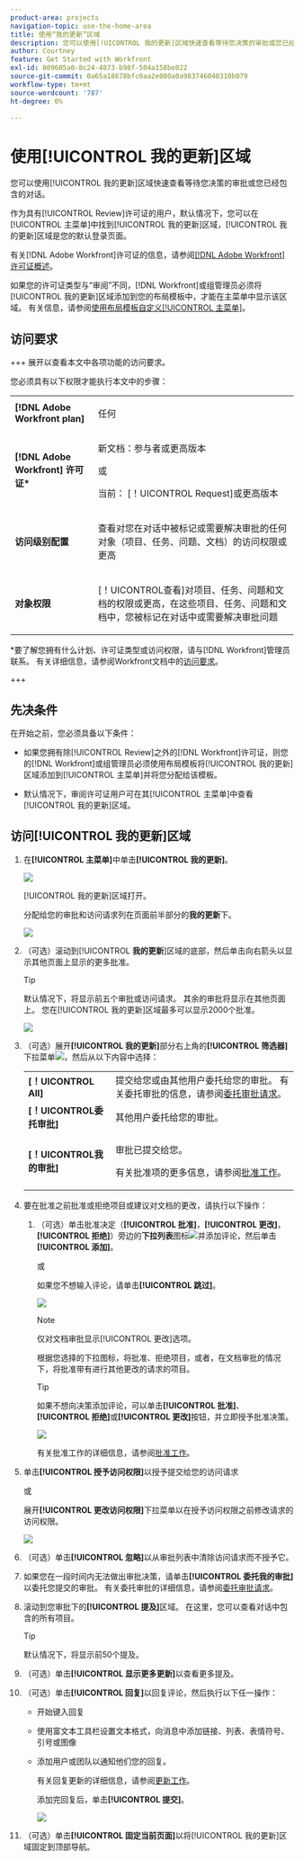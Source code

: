 ```yaml
---
product-area: projects
navigation-topic: use-the-home-area
title: 使用“我的更新”区域
description: 您可以使用[!UICONTROL 我的更新]区域快速查看等待您决策的审批或您已经包含的对话。
author: Courtney
feature: Get Started with Workfront
exl-id: 809605a0-8c24-4873-b98f-504a158be022
source-git-commit: 0a65a18678bfc0aa2e080a0a983746040310b079
workflow-type: tm+mt
source-wordcount: '787'
ht-degree: 0%

---
```



# 使用[!UICONTROL 我的更新]区域

<!--<span class="preview">The highlighted information on this page refers to functionality not yet generally available. It is available only in the Preview environment for all customers. After the monthly releases to Production, the same features are also available in the Production environment for customers who enabled fast releases. </span>   

<span class="preview">For information about fast releases, see [Enable or disable fast releases for your organization](/help/quicksilver/administration-and-setup/set-up-workfront/configure-system-defaults/enable-fast-release-process.md). </span>-->


您可以使用[!UICONTROL 我的更新]区域快速查看等待您决策的审批或您已经包含的对话。

作为具有[!UICONTROL Review]许可证的用户，默认情况下，您可以在[!UICONTROL 主菜单]中找到[!UICONTROL 我的更新]区域，[!UICONTROL 我的更新]区域是您的默认登录页面。

有关[!DNL Adobe Workfront]许可证的信息，请参阅[[!DNL Adobe Workfront] 许可证概述](../../../administration-and-setup/add-users/access-levels-and-object-permissions/wf-licenses.md)。

如果您的许可证类型与“审阅”不同，[!DNL Workfront]或组管理员必须将[!UICONTROL 我的更新]区域添加到您的布局模板中，才能在主菜单中显示该区域。 有关信息，请参阅[使用布局模板自定义[!UICONTROL 主菜单]](../../../administration-and-setup/customize-workfront/use-layout-templates/customize-main-menu.md)。

## 访问要求

+++ 展开以查看本文中各项功能的访问要求。

您必须具有以下权限才能执行本文中的步骤：

<table style="table-layout:auto"> 
 <col> 
 <col> 
 <tbody> 
  <tr> 
   <td role="rowheader"><strong>[!DNL Adobe Workfront plan]</strong></td> 
   <td> <p>任何</p> </td> 
  </tr> 
  <tr> 
   <td role="rowheader"><strong>[!DNL Adobe Workfront] 许可证*</strong></td> 
   <td> <p>新文档：参与者或更高版本</p>
   或   
   <p>当前： [！UICONTROL Request]或更高版本</p> </td> 
  </tr> 
  <tr> 
   <td role="rowheader"><strong>访问级别配置</strong></td> 
   <td> <p>查看对您在对话中被标记或需要解决审批的任何对象（项目、任务、问题、文档）的访问权限或更高</p> </td> 
  </tr> 
  <tr> 
   <td role="rowheader"><strong>对象权限</strong></td> 
   <td> <p>[！UICONTROL查看]对项目、任务、问题和文档的权限或更高，在这些项目、任务、问题和文档中，您被标记在对话中或需要解决审批问题</p> </td> 
  </tr> 
 </tbody> 
</table>

*要了解您拥有什么计划、许可证类型或访问权限，请与[!DNL Workfront]管理员联系。 有关详细信息，请参阅Workfront文档中的[访问要求](/help/quicksilver/administration-and-setup/add-users/access-levels-and-object-permissions/access-level-requirements-in-documentation.md)。

+++

## 先决条件

在开始之前，您必须具备以下条件：

* 如果您拥有除[!UICONTROL Review]之外的[!DNL Workfront]许可证，则您的[!DNL Workfront]或组管理员必须使用布局模板将[!UICONTROL 我的更新]区域添加到[!UICONTROL 主菜单]并将您分配给该模板。

* 默认情况下，审阅许可证用户可在其[!UICONTROL 主菜单]中查看[!UICONTROL 我的更新]区域。

## 访问[!UICONTROL 我的更新]区域

1. 在&#x200B;**[!UICONTROL 主菜单]**&#x200B;中单击&#x200B;**[!UICONTROL 我的更新]**。

   ![](assets/access-my-updates-from-main-menu-reviewer-user-nwe-350x294.png)

   [!UICONTROL 我的更新]区域打开。

   分配给您的审批和访问请求列在页面前半部分的&#x200B;**我的更新**&#x200B;下。

   ![](assets/my-updates-mentions-for-reviwers-nwe-350x418.png)

1. （可选）滚动到&#x200B;[!UICONTROL **我的更新**]&#x200B;区域的底部，然后单击向右箭头以显示其他页面上显示的更多批准。

   >[!TIP]
   >
   >默认情况下，将显示前五个审批或访问请求。 其余的审批将显示在其他页面上。 您在[!UICONTROL 我的更新]区域最多可以显示2000个批准。

   ![](assets/pagination-for-my-updates-page-highlighted-nwe-350x78.png)

1. （可选）展开&#x200B;**[!UICONTROL 我的更新]**&#x200B;部分右上角的&#x200B;**[!UICONTROL 筛选器]**&#x200B;下拉菜单![](assets/filter-nwepng.png)，然后从以下内容中选择：

   <table style="table-layout:auto"> 
    <col> 
    </col> 
    <col> 
    </col> 
    <tbody> 
     <tr> 
      <td role="rowheader"><strong>[！UICONTROL All]</strong></td> 
      <td>提交给您或由其他用户委托给您的审批。 有关委托审批的信息，请参阅<a href="../../../review-and-approve-work/manage-approvals/delegate-approval-requests.md" class="MCXref xref">委托审批请求</a>。 </td> 
     </tr> 
     <tr> 
      <td role="rowheader"><strong>[！UICONTROL委托审批]</strong></td> 
      <td>其他用户委托给您的审批。 </td> 
     </tr> 
     <tr> 
      <td role="rowheader"><strong>[！UICONTROL我的审批]</strong></td> 
      <td> <p>审批已提交给您。 </p> <p>有关批准项的更多信息，请参阅<a href="../../../review-and-approve-work/manage-approvals/approving-work.md" class="MCXref xref">批准工作</a>。</p> </td> 
     </tr> 
    </tbody> 
   </table>

1. 要在批准之前批准或拒绝项目或建议对文档的更改，请执行以下操作：

   1. （可选）单击批准决定（**[!UICONTROL 批准]**，**[!UICONTROL 更改]**，**[!UICONTROL 拒绝]**）旁边的&#x200B;**下拉列表**&#x200B;图标![](assets/down-arrow-blue.png)并添加评论，然后单击&#x200B;**[!UICONTROL 添加]**。

      或

      如果您不想输入评论，请单击&#x200B;**[!UICONTROL 跳过]**。

      ![](assets/approval-decision-buttons-in-my-updates-with-comment-box-nwe-350x183.png)

      >[!NOTE]
      >
      >仅对文档审批显示[!UICONTROL 更改]选项。

      根据您选择的下拉图标，将批准、拒绝项目，或者，在文档审批的情况下，将批准带有进行其他更改的请求的项目。

      >[!TIP]
      >
      >如果不想向决策添加评论，可以单击&#x200B;**[!UICONTROL 批准]**、**[!UICONTROL 拒绝]**&#x200B;或&#x200B;**[!UICONTROL 更改]**&#x200B;按钮，并立即授予批准决策。
      >
      >
      >![](assets/approval-decision-buttons-in-my-updates-nwe-350x169.png)
      >
      >有关批准工作的详细信息，请参阅[批准工作](../../../review-and-approve-work/manage-approvals/approving-work.md)。

1. 单击&#x200B;**[!UICONTROL 授予访问权限]**&#x200B;以授予提交给您的访问请求

   或

   展开&#x200B;**[!UICONTROL 更改访问权限]**&#x200B;下拉菜单以在授予访问权限之前修改请求的访问权限。

   ![](assets/grant-access-button-in-my-updates-nwe-350x224.png)

1. （可选）单击&#x200B;**[!UICONTROL 忽略]**&#x200B;以从审批列表中清除访问请求而不授予它。
1. 如果您在一段时间内无法做出审批决策，请单击&#x200B;**[!UICONTROL 委托我的审批]**&#x200B;以委托您提交的审批。 有关委托审批的详细信息，请参阅[委托审批请求](../../../review-and-approve-work/manage-approvals/delegate-approval-requests.md)。
1. 滚动到您审批下的&#x200B;**[!UICONTROL 提及]**&#x200B;区域。 在这里，您可以查看对话中包含的所有项目。

   >[!TIP]
   >
   >默认情况下，将显示前50个提及。

1. （可选）单击&#x200B;**[!UICONTROL 显示更多更新]**&#x200B;以查看更多提及。
1. （可选）单击&#x200B;**[!UICONTROL 回复]**&#x200B;以回复评论，然后执行以下任一操作：
   * 开始键入回复
   * 使用富文本工具栏设置文本格式，向消息中添加链接、列表、表情符号、引号或图像
   * 添加用户或团队以通知他们您的回复。

     有关回复更新的详细信息，请参阅[更新工作](/help/quicksilver/workfront-basics/updating-work-items-and-viewing-updates/update-work.md)。

     添加完回复后，单击&#x200B;**[!UICONTROL 提交]**。

     ![](assets/reply-in-the-my-updates-area.png)

1. （可选）单击&#x200B;**[!UICONTROL 固定当前页面]**&#x200B;以将[!UICONTROL 我的更新]区域固定到顶部导航。
